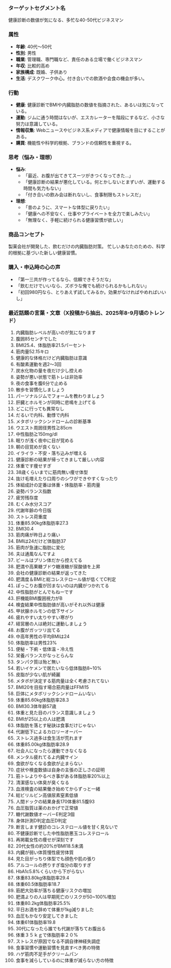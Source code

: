 ### ターゲットセグメント名
健康診断の数値が気になる、多忙な40-50代ビジネスマン

### 属性
- **年齢**: 40代～50代
- **性別**: 男性
- **職業**: 管理職、専門職など、責任のある立場で働くビジネスマン
- **年収**: 比較的高め
- **家族構成**: 既婚、子供あり
- **生活**: デスクワーク中心。付き合いでの飲酒や会食の機会が多い。

### 行動
- **健康**: 健康診断でBMIや内臓脂肪の数値を指摘された、あるいは気になっている。
- **運動**: ジムに通う時間はないが、エスカレーターを階段にするなど、小さな努力は意識している。
- **情報収集**: Webニュースやビジネス系メディアで健康情報を目にすることがある。
- **購買**: 機能性や科学的根拠、ブランドの信頼性を重視する。

### 思考（悩み・理想）
- **悩み**:
    - 「最近、お腹が出てきてスーツがきつくなってきた...」
    - 「健康診断の結果が悪化している。何とかしないとまずいが、運動する時間も気力もない」
    - 「付き合いの飲み会は断れないし、食事制限もストレスだ」
- **理想**:
    - 「昔のように、スマートな体型に戻りたい」
    - 「健康への不安なく、仕事やプライベートを全力で楽しみたい」
    - 「無理なく、手軽に続けられる健康習慣が欲しい」

### 商品コンセプト
製薬会社が開発した、飲むだけの内臓脂肪対策。
忙しいあなたのための、科学的根拠に基づいた新しい健康習慣。

### 購入・申込時の心の声
- 「第一三共が作ってるなら、信頼できそうだな」
- 「飲むだけでいいなら、ズボラな俺でも続けられるかもしれない」
- 「初回980円なら、とりあえず試してみるか。効果がなければやめればいいし」

### 最近話題の言葉・文章（X投稿から抽出、2025年8-9月頃のトレンド）
1. 内臓脂肪レベルが高いのが気になります
2. 腹囲85センチでした
3. BMI25.4、体脂肪率21.5パーセント
4. 筋肉量52.15キロ
5. 健康的な体格だけど内臓脂肪は意識
6. 有酸素運動を週2〜3回
7. 炭水化物の量を夜だけ少し控えめ
8. 姿勢が悪い状態で筋トレは非効率
9. 夜の食事を腹6分で止める
10. 散歩を習慣化しましょう
11. パーソナルジムでフォームを教わりましょう
12. 肝臓とホルモンが同時に悲鳴を上げてる
13. どこに行っても異常なし
14. だるいで内科、動悸で内科
15. メタボリックシンドロームの診断基準
16. ウエスト周囲径男性≧85cm
17. 中性脂肪≧150mg/dl
18. 眠りが浅く夜中に目が覚める
19. 朝の目覚めが良くない
20. イライラ・不安・落ち込みが増える
21. 健康診断の結果が帰ってきまして厳しい内容
22. 体重です痩せすぎ
23. 38歳くらいまでに筋肉無い痩せ体型
24. 抜け毛増えたり口周りのシワができやすくなったり
25. 体組成計の定番は体重・体脂肪率・筋肉量
26. 姿勢バランス指数
27. 疲労残存度
28. むくみ水分スコア
29. 代謝年齢の今日版
30. ストレス荷重度
31. 体重85.90kg体脂肪率27.3
32. BMI30.4
33. 筋肉痛が昨日より痛い
34. BMIは24だけど体脂肪37
35. 筋肉が急速に脂肪に変化
36. 夫は通風なんですよ
37. ビールはプリン体だから控えてる
38. 肥満や高果糖ブドウ糖液糖が尿酸値を上昇
39. 会社の健康診断の結果が返ってきた
40. 肥満度＆BMIと総コレステロール値が低くてC判定
41. ぽっこりお腹が凹まないのは内臓がつかれてる
42. 中性脂肪がとんでもねーです
43. 肝機能BMI腹囲視力がB
44. 検査結果中性脂肪値が高いがそれ以外は健康
45. 甲状腺ホルモンの低下サイン
46. 疲れやすい太りやすい寒がり
47. 経営層の人は絶対に運動しましょう
48. お腹がガッツリ出てる
49. 中高年男性の平均BMIは24
50. 体脂肪率は男性23%
51. 便秘・下痢・低体温・冷え性
52. 栄養バランスがなっとらんな
53. タンパク質は殆ど無い
54. 若いイケメンで居たいなら低体脂肪8~10%
55. 皮脂が少ない肌が綺麗
56. メタボが決定する筋肉量は全く考慮されてない
57. BMI20を目指す場合筋肉量はFFMI15
58. 巨体にメタボリックシンドロームいない
59. 体重85.60kg体脂肪率28.3
60. BMI30.3体年齢57歳
61. 体重と見た目のバランス意識しましょう
62. BMIが25以上の人は肥満
63. 体脂肪を落とす秘訣は食事だけじゃない
64. 代謝低下によるカロリーオーバー
65. ストレス過多は食生活が荒れます
66. 体重85.00kg体脂肪率28.9
67. 社会人になったら運動できなくなる
68. メンタル疲れてるよ内臓サイン
69. 食欲がなくなる食欲が止まらない
70. 症状や検査数値は自身の主張の正しさの証明
71. 筋トレよりやるべき事がある体脂肪率20%以上
72. 清潔感ない体臭が臭くなる
73. 血液検査の結果働き始めてからずっと一緒
74. 総ビリルビン高値尿素窒素低値
75. 人間ドックの結果身長170体重81.5腹93
76. 血圧脂質は薬のおかげで正常値
77. 糖代謝数値オーバーE判定3個
78. 身体計測D判定血圧D判定
79. 断言します健診のコレステロール値を甘く見ないで
80. 不健康診断でした中性脂肪悪玉コレステロール
81. 再掲載女性の痩せが深刻です
82. 20代女性の約20%がBMI18.5未満
83. 内臓が弱い体質慢性疲労体質
84. 見た目がっちり体型でも顔色や肌の張り
85. アルコールの摂りすぎ塩分の取りすぎ
86. HbA1c5.8%くらいから下がらない
87. 体重83.80kg体脂肪率29.4
88. 体重60.5体脂肪率18.7
89. 筋肥大効率が落ちる健康リスクの増加
90. 肥満よりの人は早期死亡のリスクが50~100%増加
91. 体重80.2kg体脂肪率25.5%
92. 平日お酒を辞めて体重が1kg減りました
93. 血圧もかなり安定してきました
94. 体重61体脂肪率19.8
95. 30代になったら誰でも代謝が落ちてお腹出る
96. 体重３５ｋｇで体脂肪率２０%
97. ストレスが原因でなる不調自律神経失調症
98. 食事習慣や運動習慣を見直すべき男の特徴
99. ハゲ筋肉不足手がクリームパン
100. 食事を減らしているのに体重が減らない方の特徴